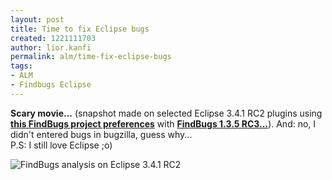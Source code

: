 ```yaml
---
layout: post
title: Time to fix Eclipse bugs
created: 1221111703
author: lior.kanfi
permalink: alm/time-fix-eclipse-bugs
tags:
- ALM
- Findbugs Eclipse
---
```

<div class="postentry"><p><b>Scary movie...</b> (snapshot made on selected Eclipse 3.4.1 RC2 plugins using <b><a href="http://andrei.gmxhome.de/eclipse/.fbprefs">this FindBugs project preferences</a></b> with <b><a href="http://findbugs.sourceforge.net/">FindBugs 1.3.5 RC3...</a></b>). And: no, I didn't entered bugs in bugzilla, guess why...  <br /> P.S: I still love Eclipse ;o)</p> <img title="FindBugs analysis on Eclipse 3.4.1 RC2" alt="FindBugs analysis on Eclipse 3.4.1 RC2" src="http://www.jroller.com/andyl/resource/eclipse_bugs.png" /></div><p>&nbsp;</p>

